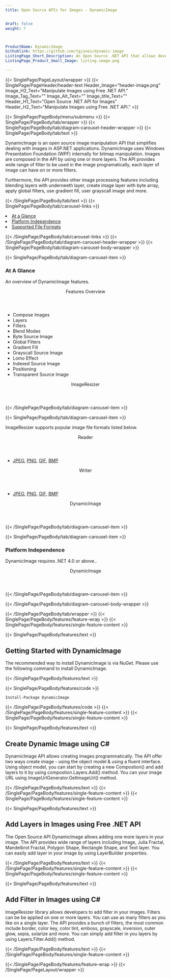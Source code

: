 ```yaml
---
title: Open Source APIs for Images - DynamicImage


draft: false
weight: 7



ProductName: DynamicImage
Githublink: https://github.com/tgjones/dynamic-image
ListingPage_Short_Description: An Open Source .NET API that allows developers to manipulate Images using Free .NET API.
ListingPage_Product_Small_Image: listing-image.png 

---
```


{{< SinglePage/PageLayout/wrapper >}}
{{< SinglePage/PageHeader/header-text
Header_Image="header-image.png"
Image_H2_Text="Manipulate Images using Free .NET API."
Image_Tag_Text=""
Image_Alt_Text=""
Image_title_Text=""
Header_H1_Text="Open Source .NET API for Images"
Header_H2_Text="Manipulate Images using Free .NET API." >}}

{{< SinglePage/PageBody/menu/submenu >}}
{{< SinglePage/PageBody/tab/wrapper >}}
{{< SinglePage/PageBody/tab/diagram-carousel-header-wrapper >}}
{{< SinglePage/PageBody/tab/text >}}



<p>DynamicImage is an open source image manipulation API that simplifies dealing with images in ASP.NET applications. DynamicImage uses Windows Presentation Foundation (WPF) internally for bitmap manipulation. Images are composed in the API by using one or more layers. The API provides wide range of filter to be used in the image programatically, each layer of image can have on or more filters.</p>
<p>Furthermore, the API provides other image processing features including blending layers with underneeth layer, create image layer with byte array, apply global filters, use gradient fill, user grayscall image and more.</p>

{{< /SinglePage/PageBody/tab/text >}}
{{< SinglePage/PageBody/tab/carousel-links >}}

<li data-target="#diagramcarousel" data-slide-to="0"><a href="#">At a Glance</a></li>
<li data-target="#diagramcarousel" data-slide-to="2"><a href="#">Platform Independence</a></li>
<li data-target="#diagramcarousel" data-slide-to="1"><a class="activetab" href="#">Supported File Formats</a></li>


{{< /SinglePage/PageBody/tab/carousel-links >}}
{{< /SinglePage/PageBody/tab/diagram-carousel-header-wrapper >}}
{{< SinglePage/PageBody/tab/diagram-carousel-body-wrapper >}}

{{< SinglePage/PageBody/tab/diagram-carousel-item >}}
<h3>At A Glance</h3>
<p>An overview of DynamicImage features.</p>
<div class="diagram1 d1-poi">
<div class="d1-row">
<div class="d1-col d1-left"><header>Features Overview</header>
<ul>
<li>Compose Images</li>
<li>Layers</li>
<li>Filters</li>
<li>Blend Modes</li>
<li>Byte Source Image</li>
<li>Global Filters</li>
<li>Gradient Fill</li>
<li>Grayscall Source Image</li>
<li>Lomo Effect</li>
<li>Indexed Source Image</li>
<li>Positioning</li>
<li>Transparent Source Image</li>
</ul>
</div>
</div>
<div class="d1-logo" style="border: none;"><header>ImageResizer</header><footer><small></small></footer></div>
<!--/logo--></div>
<!--/diagram1-->
{{< /SinglePage/PageBody/tab/diagram-carousel-item >}}

{{< SinglePage/PageBody/tab/diagram-carousel-item >}}
<p>ImageResizer supports popular image file formats listed below.</p>
<div class="diagram1 d2 d1-poi">
<div class="d1-row">
<div class="d1-col d1-left"><header><i class="fa fa-arrows-v"> </i> Reader</header>
<ul>
<li><a href="https://docs.fileformat.com/image/jpeg/">JPEG</a>, <a href="https://docs.fileformat.com/image/png/">PNG</a>, <a href="https://docs.fileformat.com/image/gif/">GIF</a>, <a href="https://docs.fileformat.com/image/bmp/">BMP</a>  </li>
</ul>
</div>
<!--/left-->
<div class="d1-col d1-right"><header><i class="fa fa-long-arrow-down"> </i> Writer</header>
<ul>
<li><a href="https://docs.fileformat.com/image/jpeg/">JPEG</a>, <a href="https://docs.fileformat.com/image/png/">PNG</a>, <a href="https://docs.fileformat.com/image/gif/">GIF</a>, <a href="https://docs.fileformat.com/image/bmp/">BMP</a></li>
</ul>
</div>
<!--/right--></div>
<!--/row-->
<div class="d1-logo" style="border: none;"><header>DynamicImage</header><footer><small></small></footer></div>
<!--/logo--></div>
<!--/diagram2-->
{{< /SinglePage/PageBody/tab/diagram-carousel-item >}}

{{< SinglePage/PageBody/tab/diagram-carousel-item >}}
<h3>Platform Independence</h3>
<p>DynamicImage requires .NET 4.0 or above..</p>
<div class="diagram1 d1-oi">
<div class="d1-row"><!--/left-->
<div class="d1-col d1-right"> </div>
<!--/right--></div>
<!--/row-->
<div class="d1-logo" style="border: none;"><header>DynamicImage</header><footer><small></small></footer></div>
<!--/logo--></div>
<!--/diagram2 -->
{{< /SinglePage/PageBody/tab/diagram-carousel-item >}}

{{< /SinglePage/PageBody/tab/diagram-carousel-body-wrapper >}}

{{< /SinglePage/PageBody/tab/wrapper >}}
{{< SinglePage/PageBody/features/feature-wrap >}}
{{< SinglePage/PageBody/features/single-feature-content >}}

{{< SinglePage/PageBody/features/text >}}
<h2 class="h2title">Getting Started with DynamicImage</h2>
<p>The recommended way to install DynamicImage is via NuGet. Please use the following command to install DynamicImage.</p>
{{< /SinglePage/PageBody/features/text >}}

{{< SinglePage/PageBody/features/code >}}
<pre><code class="html">Install-Package DynamicImage</code></pre>


{{< /SinglePage/PageBody/features/code >}}
{{< /SinglePage/PageBody/features/single-feature-content >}}
{{< SinglePage/PageBody/features/single-feature-content >}}

{{< SinglePage/PageBody/features/text >}}
<h2 class="h2title">Create Dynamic Image using C#</h2>
<p>DynamicImage API allows creating images programmatically. The API offer two ways create image - using the object model & using a fluent interface. Using object model, you can start by creating a new Compostion() and add layers to it by using compostion.Layers.Add() method. You can your image URL using ImageUrlGenerator.GetImageUrl() method.</p>

{{< /SinglePage/PageBody/features/text >}}
{{< /SinglePage/PageBody/features/single-feature-content >}}
{{< SinglePage/PageBody/features/single-feature-content >}}

{{< SinglePage/PageBody/features/text >}}
<h2 class="h2title">Add Layers in Images using Free .NET API</h2>
<p>The Open Source API DynamicImage allows adding one more layers in your image. The API provides wide range of layers including Image, Julia Fractal, Mandelbrot Fractal, Polygon Shape, Rectangle Shape, and Text layer. You can easily add layer in your image by using LayerBuilder properties.</p>

{{< /SinglePage/PageBody/features/text >}}
{{< /SinglePage/PageBody/features/single-feature-content >}}
{{< SinglePage/PageBody/features/single-feature-content >}}

{{< SinglePage/PageBody/features/text >}}
<h2 class="h2title">Add Filter in Images using C#</h2>
<p>ImageResizer library allows developers to add filter in your images. Filters can be be applied on one or more layers. You can use as many filters as you like on a single layer. The API provides a bunch of filters, the most common include border, color key, color tint, emboss, grayscale, inversion, outer glow, sepia, solarize and more. You can simply add filter in you layers by using Layers.Filter.Add() method.</p>

{{< /SinglePage/PageBody/features/text >}}
{{< /SinglePage/PageBody/features/single-feature-content >}}

{{< /SinglePage/PageBody/features/feature-wrap >}}
{{< /SinglePage/PageLayout/wrapper >}}